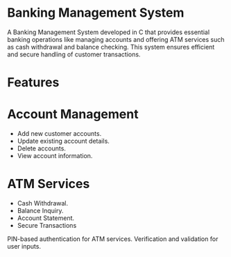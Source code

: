 # Banking Management System
A Banking Management System developed in C that provides essential banking operations like managing accounts and offering ATM services such as cash withdrawal and balance checking. This system ensures efficient and secure handling of customer transactions.

# Features
# Account Management

- Add new customer accounts.
- Update existing account details.
- Delete accounts.
- View account information.
# ATM Services

- Cash Withdrawal.
- Balance Inquiry.
- Account Statement.
- Secure Transactions

PIN-based authentication for ATM services.
Verification and validation for user inputs.
